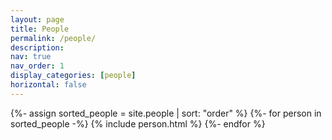 ```yaml
---
layout: page
title: People
permalink: /people/
description:
nav: true
nav_order: 1
display_categories: [people]
horizontal: false
---
```


<!-- pages/projects.md -->
<div class="people">

<!-- Display projects without categories -->
  <!-- Generate cards for each project -->
  <div class="">
    {%- assign sorted_people = site.people | sort: "order" %}
    {%- for person in sorted_people -%}
      {% include person.html %}
    {%- endfor %}
  </div>
</div>
